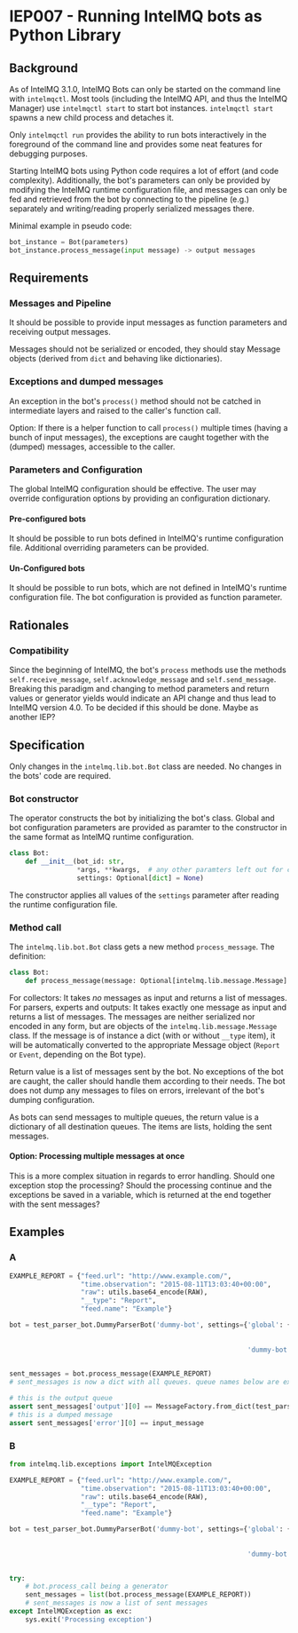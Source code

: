 # IEP007 - Running IntelMQ bots as Python Library

## Background
As of IntelMQ 3.1.0, IntelMQ Bots can only be started on the command line with `intelmqctl`.
Most tools (including the IntelMQ API, and thus the IntelMQ Manager) use `intelmqctl start` to start bot instances.
`intelmqctl start` spawns a new child process and detaches it.

Only `intelmqctl run` provides the ability to run bots interactively in the foreground of the command line and provides some neat features for debugging purposes.

Starting IntelMQ bots using Python code requires a lot of effort (and code complexity). Additionally, the bot's parameters can only be provided by modifying the IntelMQ runtime configuration file, and messages can only be fed and retrieved from the bot by connecting to the pipeline (e.g.) separately and writing/reading properly serialized messages there.

Minimal example in pseudo code:
```python
bot_instance = Bot(parameters)
bot_instance.process_message(input message) -> output messages
```

## Requirements

### Messages and Pipeline
It should be possible to provide input messages as function parameters and receiving output messages.

Messages should not be serialized or encoded, they should stay Message objects (derived from `dict` and behaving like dictionaries).

### Exceptions and dumped messages
An exception in the bot's `process()` method should not be catched in intermediate layers and raised to the caller's function call.

Option: If there is a helper function to call `process()` multiple times (having a bunch of input messages), the exceptions are caught together with the (dumped) messages, accessible to the caller.

### Parameters and Configuration
The global IntelMQ configuration should be effective.
The user may override configuration options by providing an configuration dictionary.

#### Pre-configured bots
It should be possible to run bots defined in IntelMQ's runtime configuration file. Additional overriding parameters can be provided.

#### Un-Configured bots
It should be possible to run bots, which are not defined in IntelMQ's runtime configuration file. The bot configuration is provided as function parameter.

## Rationales

### Compatibility
Since the beginning of IntelMQ, the bot's `process` methods use the methods `self.receive_message`, `self.acknowledge_message` and `self.send_message`. Breaking this paradigm and changing to method parameters and return values or generator yields would indicate an API change and thus lead to IntelMQ version 4.0.
To be decided if this should be done.
Maybe as another IEP?

## Specification

Only changes in the `intelmq.lib.bot.Bot` class are needed.
No changes in the bots' code are required.

### Bot constructor

The operator constructs the bot by initializing the bot's class.
Global and bot configuration parameters are provided as paramter to the constructor in the same format as IntelMQ runtime configuration.

```python
class Bot:
    def __init__(bot_id: str,
                 *args, **kwargs,  # any other paramters left out for clarity
                 settings: Optional[dict] = None)
```
The constructor applies all values of the `settings` parameter after reading the runtime configuration file.

### Method call

The `intelmq.lib.bot.Bot` class gets a new method `process_message`.
The definition:
```python
class Bot:
    def process_message(message: Optional[intelmq.lib.message.Message] = None):
```
For collectors:
    It takes *no* messages as input and returns a list of messages.
For parsers, experts and outputs:
    It takes exactly one message as input and returns a list of messages.
The messages are neither serialized nor encoded in any form, but are objects
of the `intelmq.lib.message.Message` class. If the message is of instance a dict
(with or without `__type` item), it will be automatically converted to the appropriate
Message object (`Report` or `Event`, depending on the Bot type).

Return value is a list of messages sent by the bot.
No exceptions of the bot are caught, the caller should handle them according to their needs.
The bot does not dump any messages to files on errors, irrelevant of the bot's dumping configuration.

As bots can send messages to multiple queues, the return value is a dictionary of all destination queues.
The items are lists, holding the sent messages.

#### Option: Processing multiple messages at once
This is a more complex situation in regards to error handling.
Should one exception stop the processing?
Should the processing continue and the exceptions be saved in a variable, which is returned at the end together with the sent messages?

## Examples

### A
```python
EXAMPLE_REPORT = {"feed.url": "http://www.example.com/",
                  "time.observation": "2015-08-11T13:03:40+00:00",
                  "raw": utils.base64_encode(RAW),
                  "__type": "Report",
                  "feed.name": "Example"}

bot = test_parser_bot.DummyParserBot('dummy-bot', settings={'global': {'logging_path': None,
                                                                       'source_pipeline_broker': 'Pythonlistsimple',
                                                                       'destination_pipeline_broker': 'Pythonlistsimple'},
                                                            'dummy-bot': {'parameters': {'destination_queues': {'_default': 'output',
                                                                                                                '_on_error': 'error'}}}})

sent_messages = bot.process_message(EXAMPLE_REPORT)
# sent_messages is now a dict with all queues. queue names below are examples

# this is the output queue
assert sent_messages['output'][0] == MessageFactory.from_dict(test_parser_bot.EXAMPLE_EVENT)
# this is a dumped message
assert sent_messages['error'][0] == input_message
```

### B
```python
from intelmq.lib.exceptions import IntelMQException

EXAMPLE_REPORT = {"feed.url": "http://www.example.com/",
                  "time.observation": "2015-08-11T13:03:40+00:00",
                  "raw": utils.base64_encode(RAW),
                  "__type": "Report",
                  "feed.name": "Example"}

bot = test_parser_bot.DummyParserBot('dummy-bot', settings={'global': {'logging_path': None,
                                                                       'source_pipeline_broker': 'Pythonlistsimple',
                                                                       'destination_pipeline_broker': 'Pythonlistsimple'},
                                                            'dummy-bot': {'parameters': {'destination_queues': {'_default': 'output',
                                                                                                                '_on_error': 'error'}}}})

try:
    # bot.process_call being a generator
    sent_messages = list(bot.process_message(EXAMPLE_REPORT))
    # sent_messages is now a list of sent messages
except IntelMQException as exc:
    sys.exit('Processing exception')
```
